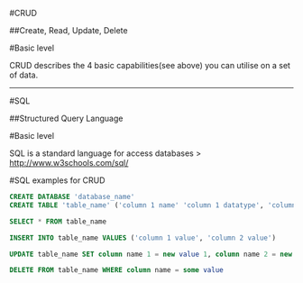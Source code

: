 #CRUD

##Create, Read, Update, Delete

#Basic level

CRUD describes the 4 basic capabilities(see above) you can utilise on a set of data.

***

#SQL

##Structured Query Language

#Basic level

SQL is a standard language for access databases > http://www.w3schools.com/sql/

#SQL examples for CRUD

```SQL
CREATE DATABASE 'database_name'
CREATE TABLE 'table_name' ('column 1 name' 'column 1 datatype', 'column 2 name' 'column 2 datatype')

SELECT * FROM table_name

INSERT INTO table_name VALUES ('column 1 value', 'column 2 value')

UPDATE table_name SET column name 1 = new value 1, column name 2 = new value 2

DELETE FROM table_name WHERE column name = some value

```
